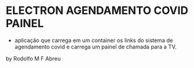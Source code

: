 # ELECTRON AGENDAMENTO COVID PAINEL

- aplicação que carrega em um container os links do sistema de agendamento covid
e carrega um painel de chamada para a TV.

by Rodolfo M F Abreu